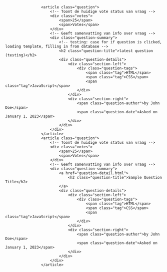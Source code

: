
                    <article class="question">
                        <!-- Toont de huidige vote status van vraag -->
                        <div class="votes">
                            <span>25</span>
                            <span>Votes</span>
                        </div>
                        <!-- Geeft samenvatting van info over vraag -->
                        <div class="question-summary">
                            <!-- testing: case for if question is clicked, loading template, filling in from database -->
                            <h2 class="question-title">latest question (testing)</h2>
                            <div class="question-details">
                                <div class="section-left">
                                    <div class="question-tags">
                                        <span class="tag">HTML</span>
                                        <span class="tag">CSS</span>
                                        <span class="tag">JavaScript</span>
                                    </div>
                                </div>
                                <div class="section-right">
                                    <span class="question-author">by John Doe</span>
                                    <span class="question-date">Asked on January 1, 2023</span>
                                </div>
                            </div>
                        </div>
                    </article>
                    <article class="question">
                        <!-- Toont de huidige vote status van vraag -->
                        <div class="votes">
                            <span>25</span>
                            <span>Votes</span>
                        </div>
                        <!-- Geeft samenvatting van info over vraag -->
                        <div class="question-summary">
                            <a href="question-detail.html">
                                <h2 class="question-title">Sample Question Title</h2>
                            </a>
                            <div class="question-details">
                                <div class="section-left">
                                    <div class="question-tags">
                                        <span class="tag">HTML</span>
                                        <span class="tag">CSS</span>
                                        <span class="tag">JavaScript</span>
                                    </div>
                                </div>
                                <div class="section-right">
                                    <span class="question-author">by John Doe</span>
                                    <span class="question-date">Asked on January 1, 2023</span>
                                </div>
                            </div>
                        </div>
                    </article>